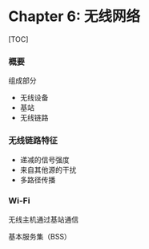 # Chapter 6: 无线网络

[TOC]

### 概要

组成部分

* 无线设备
* 基站
* 无线链路

### 无线链路特征

* 递减的信号强度
* 来自其他源的干扰
* 多路径传播

### Wi-Fi

无线主机通过基站通信

基本服务集（BSS）
